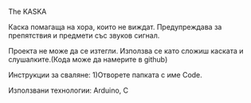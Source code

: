 The KASKA

Каска помагаща на хора, които не виждат. Предупреждава за препятствия и предмети със звуков сигнал.

Проекта не може да се изтегли. Използва се като сложиш каската и слушалките.(Кода може да намерите в github)

Инструкции за сваляне:
1)Отворете папката с име Code.

Използвани технологии: Arduino, C
